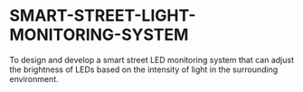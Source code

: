 # SMART-STREET-LIGHT-MONITORING-SYSTEM
To design and develop a smart street LED monitoring system that can adjust the brightness of LEDs based on the intensity of light in the surrounding environment.
